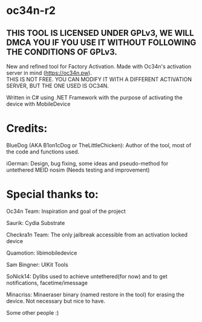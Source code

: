 # oc34n-r2
## THIS TOOL IS LICENSED UNDER GPLv3, WE WILL DMCA YOU IF YOU USE IT WITHOUT FOLLOWING THE CONDITIONS OF GPLv3.

New and refined tool for Factory Activation. Made with Oc34n's activation server in mind (https://oc34n.pw).  
THIS IS NOT FREE. YOU CAN MODIFY IT WITH A DIFFERENT ACTIVATION SERVER, BUT THE ONE USED IS OC34N.

Written in C# using .NET Framework with the purpose of activating the device with MobileDevice

# Credits:

BlueDog (AKA B1on1cDog or TheLittleChicken): Author of the tool, most of the code and functions used.

iGerman: Design, bug fixing, some ideas and pseudo-method for untethered MEID nosim (Needs testing and improvement)

# Special thanks to:

Oc34n Team: Inspiration and goal of the project

Saurik: Cydia Substrate

Checkra1n Team: The only jailbreak accessible from an activation locked device

Quamotion: libimobiledevice

Sam Bingner: UIKit Tools

SoNick14: Dylibs used to achieve untethered(for now) and to get notifications, facetime/imessage

Minacriss: Minaeraser binary (named restore in the tool) for erasing the device. Not necessary but nice to have.

Some other people :)
